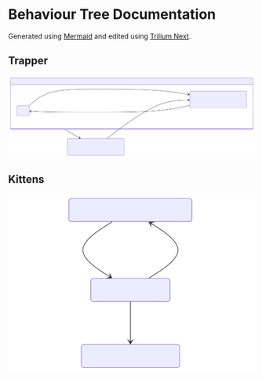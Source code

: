 # Behaviour Tree Documentation

Generated using [Mermaid](https://mermaid.js.org/) and edited using
[Trilium Next](https://github.com/TriliumNext/Notes).

<style>
    /*
    Mermaid diagrams have transparent background. Need this for visibility
    on dark mode.
    */
    img {
        background-color: white;
    }
</style>

## Trapper
![Trapper](./Behaviour%20-%20Trapper_mermai.svg)

## Kittens
![Kittens](./Behaviour%20-%20Kittens_mermai.svg)
